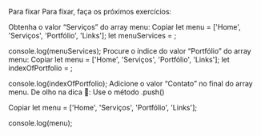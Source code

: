 Para fixar
Para fixar, faça os próximos exercícios:

Obtenha o valor “Serviços” do array menu:
Copiar
let menu = ['Home', 'Serviços', 'Portfólio', 'Links'];
let menuServices = ;

console.log(menuServices);
Procure o índice do valor “Portfólio” do array menu:
Copiar
let menu = ['Home', 'Serviços', 'Portfólio', 'Links'];
let indexOfPortfolio = ;

console.log(indexOfPortfolio);
Adicione o valor “Contato” no final do array menu.
De olho na dica 👀: Use o método .push()

Copiar
let menu = ['Home', 'Serviços', 'Portfólio', 'Links'];

console.log(menu);